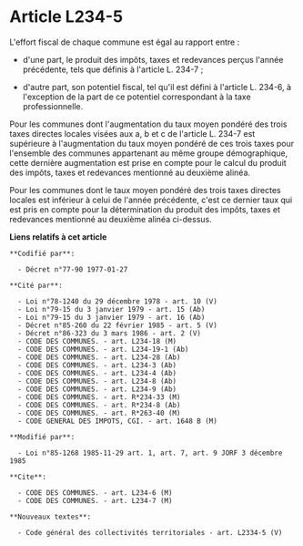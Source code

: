 # Article L234-5

L'effort fiscal de chaque commune est égal au rapport entre :

- d'une part, le produit des impôts, taxes et redevances perçus l'année précédente, tels que définis à l'article L. 234-7 ;

- d'autre part, son potentiel fiscal, tel qu'il est défini à l'article L. 234-6, à l'exception de la part de ce potentiel
correspondant à la taxe professionnelle.

Pour les communes dont l'augmentation du taux moyen pondéré des trois taxes directes locales visées aux a, b et c de
l'article L. 234-7 est supérieure à l'augmentation du taux moyen pondéré de ces trois taxes pour l'ensemble des communes
appartenant au même groupe démographique, cette dernière augmentation est prise en compte pour le calcul du produit des
impôts, taxes et redevances mentionné au deuxième alinéa.

Pour les communes dont le taux moyen pondéré des trois taxes directes locales est inférieur à celui de l'année précédente,
c'est ce dernier taux qui est pris en compte pour la détermination du produit des impôts, taxes et redevances mentionné au
deuxième alinéa ci-dessus.

**Liens relatifs à cet article**

	**Codifié par**:

	  - Décret n°77-90 1977-01-27

	**Cité par**:

	  - Loi n°78-1240 du 29 décembre 1978 - art. 10 (V)
	  - Loi n°79-15 du 3 janvier 1979 - art. 15 (Ab)
	  - Loi n°79-15 du 3 janvier 1979 - art. 16 (Ab)
	  - Décret n°85-260 du 22 février 1985 - art. 5 (V)
	  - Décret n°86-323 du 3 mars 1986 - art. 2 (V)
	  - CODE DES COMMUNES. - art. L234-18 (M)
	  - CODE DES COMMUNES. - art. L234-19-1 (Ab)
	  - CODE DES COMMUNES. - art. L234-28 (Ab)
	  - CODE DES COMMUNES. - art. L234-3 (Ab)
	  - CODE DES COMMUNES. - art. L234-4 (Ab)
	  - CODE DES COMMUNES. - art. L234-8 (Ab)
	  - CODE DES COMMUNES. - art. L234-9 (Ab)
	  - CODE DES COMMUNES. - art. R*234-33 (M)
	  - CODE DES COMMUNES. - art. R*234-8 (Ab)
	  - CODE DES COMMUNES. - art. R*263-40 (M)
	  - CODE GENERAL DES IMPOTS, CGI. - art. 1648 B (M)

	**Modifié par**:

	  - Loi n°85-1268 1985-11-29 art. 1, art. 7, art. 9 JORF 3 décembre 1985

	**Cite**:

	  - CODE DES COMMUNES. - art. L234-6 (M)
	  - CODE DES COMMUNES. - art. L234-7 (M)

	**Nouveaux textes**:

	  - Code général des collectivités territoriales - art. L2334-5 (V)
